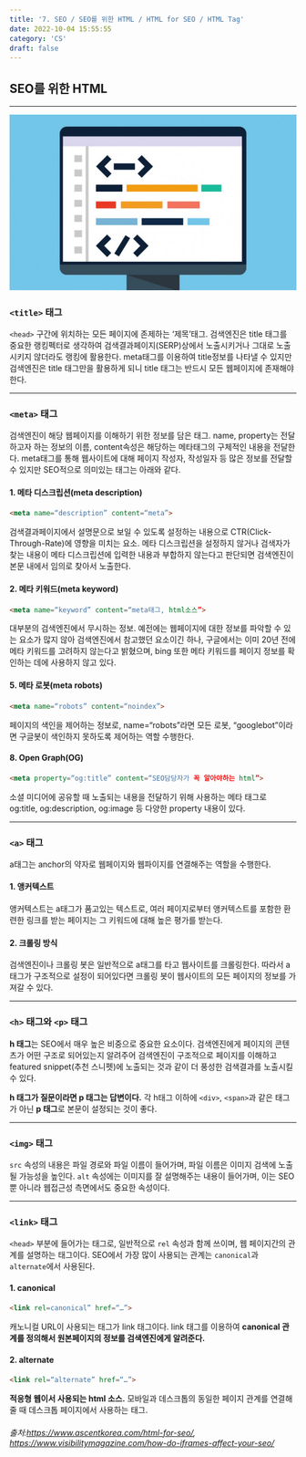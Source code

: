 ```yaml
---
title: '7. SEO / SEO를 위한 HTML / HTML for SEO / HTML Tag'
date: 2022-10-04 15:55:55
category: 'CS'
draft: false
---
```


## SEO를 위한 HTML

---
![image](SEOandHTML.jpeg)

### `<title>` 태그
`<head>` 구간에 위치하는 모든 페이지에 존제하는 ‘제목’태그. 검색엔진은 title 태그를 중요한 랭킹펙터로 생각하여 검색결과페이지(SERP)상에서 
노출시키거나 그대로 노출시키지 않더라도 랭킹에 활용한다. meta태그를 이용하여 title정보를 나타낼 수 있지만 검색엔진은 title 태그만을 활용하게 되니 
title 태그는 반드시 모든 웹페이지에 존재해야한다.

---
### `<meta>` 태그
검색엔진이 해당 웹페이지를 이해하기 위한 정보를 담은 태그. name, property는 전달하고자 하는 정보의 이름, content속성은 해당하는 메타태그의 
구체적인 내용을 전달한다. meta태그를 통해 웹사이트에 대해 페이지 작성자, 작성일자 등 많은 정보를 전달할 수 있지만 SEO적으로 의미있는 태그는 아래와 같다.

#### 1. 메타 디스크립션(meta description)
```html
<meta name=“description” content=“meta”>
```  

검색결과페이지에서 설명문으로 보일 수 있도록 설정하는 내용으로 CTR(Click-Through-Rate)에 영향을 미치는 요소. 메타 디스크립션을 설정하지 않거나
검색자가 찾는 내용이 메타 디스크립션에 입력한 내용과 부합하지 않는다고 판단되면 검색엔진이 본문 내에서 임의로 찾아서 노출한다.

#### 2. 메타 키워드(meta keyword)
```html
<meta name=“keyword” content=“meta태그, html소스”>
```

대부분의 검색엔진에서 무시하는 정보. 예전에는 웹페이지에 대한 정보를 파악할 수 있는 요소가 많지 않아 검색엔진에서 참고했던 요소이긴 하나, 
구글에서는 이미 20년 전에 메타 키워드를 고려하지 않는다고 밝혔으며, bing 또한 메타 키워드를 페이지 정보를 확인하는 데에 사용하지 않고 있다.

#### 5. 메타 로봇(meta robots)
```html
<meta name=“robots” content=“noindex”>
``` 

페이지의 색인을 제어하는 정보로, name=“robots”라면 모든 로봇, “googlebot”이라면 구글봇이 색인하지 못하도록 제어하는 역할 수행한다.

#### 8. Open Graph(OG)
```html
<meta property=“og:title” content=“SEO담당자가 꼭 알아야하는 html”>
```

소셜 미디어에 공유할 때 노출되는 내용을 전달하기 위해 사용하는 메타 태그로 og:title, og:description, og:image 등 다양한 property 내용이 있다.

---

### `<a>` 태그
a태그는 anchor의 약자로 웹페이지와 웹파이지를 연결해주는 역할을 수행한다.
#### 1. 앵커텍스트
앵커텍스트는 a태그가 품고있는 텍스트로, 여러 페이지로부터 앵커텍스트를 포함한 환련한 링크를 받는 페이지는 그 키워드에 대해 높은 평가를 받는다.

#### 2. 크롤링 방식
검색엔진이나 크롤링 봇은 일반적으로 a태그를 타고 웹사이트를 크롤링한다. 따라서 a태그가 구조적으로 설정이 되어있다면 크롤링 봇이 웹사이트의 모든 페이지의 
정보를 가져갈 수 있다.

---

### `<h>` 태그와 `<p>` 태그
**h 태그**는 SEO에서 매우 높은 비중으로 중요한 요소이다. 검색엔진에게 페이지의 콘텐츠가 어떤 구조로 되어있는지 알려주어 검색엔진이 구조적으로 페이지를 
이해하고 featured snippet(추천 스니펫)에 노출되는 것과 같이 더 풍성한 검색결과를 노출시킬 수 있다.

**h 태그가 질문이라면 p 태그는 답변이다.** 각 h태그 이하에 `<div>`, `<span>`과 같은 태그가 아닌 **p 태그**로 본문이 설정되는 것이 좋다.

---

### `<img>` 태그

`src` 속성의 내용은 파일 경로와 파일 이름이 들어가며, 파일 이름은 이미지 검색에 노출될 가능성을 높인다.
`alt` 속성에는 이미지를 잘 설명해주는 내용이 들어가며, 이는 SEO 뿐 아니라 웹접근성 측면에서도 중요한 속성이다.

---

### `<link>` 태그
`<head>` 부분에 들어가는 태그로, 일반적으로 `rel` 속성과 함께 쓰이며, 웹 페이지간의 관계를 설명하는 태그이다. SEO에서 가장 많이 사용되는 관계는 
`canonical`과 `alternate`에서 사용된다.
#### 1. canonical
```html
<link rel=canonical” href=“…”>
```

캐노니컬 URL이 사용되는 태그가 link 태그이다. link 태그를 이용하여 **canonical 관계를 정의해서 원본페이지의 정보를 검색엔진에게 알려준다.**

#### 2. alternate
```html
<link rel=“alternate” href=“…”>
```

**적응형 웹이서 사용되는 html 소스.** 모바일과 데스크톱의 동일한 페이지 관계를 연결해 줄 때 데스크톱 페이지에서 사용하는 태그.


###### 출처:https://www.ascentkorea.com/html-for-seo/, https://www.visibilitymagazine.com/how-do-iframes-affect-your-seo/